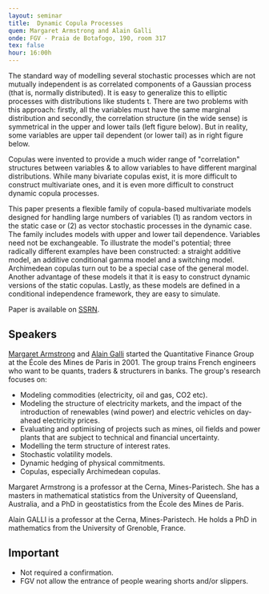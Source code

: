 ```yaml
---
layout: seminar
title:  Dynamic Copula Processes
quem: Margaret Armstrong and Alain Galli
onde: FGV - Praia de Botafogo, 190, room 317
tex: false
hour: 16:00h
---
```


The standard way of modelling several stochastic processes which are
not mutually independent is as correlated components of a Gaussian
process (that is, normally distributed). It is easy to generalize this
to elliptic processes with distributions like students t. There are
two problems with this approach: firstly, all the variables must have
the same marginal distribution and secondly, the correlation structure
(in the wide sense) is symmetrical in the upper and lower tails (left
figure below). But in reality, some variables are upper tail dependent
(or lower tail) as in right figure below.

Copulas were invented to provide a much wider range of "correlation"
structures between variables & to allow variables to have different
marginal distributions. While many bivariate copulas exist, it is more
difficult to construct multivariate ones, and it is even more
difficult to construct dynamic copula processes.

This paper presents a flexible family of copula-based multivariate
models designed for handling large numbers of variables (1) as random
vectors in the static case or (2) as vector stochastic processes in
the dynamic case. The family includes models with upper and lower tail
dependence. Variables need not be exchangeable. To illustrate the
model's potential; three radically different examples have been
constructed: a straight additive model, an additive conditional gamma
model and a switching model. Archimedean copulas turn out to be a
special case of the general model. Another advantage of these models
it that it is easy to construct dynamic versions of the static
copulas. Lastly, as these models are defined in a conditional
independence framework, they are easy to simulate.

Paper is available on [SSRN](http://papers.ssrn.com/sol3/papers.cfm?abstract_id=1616503).


## Speakers

[Margaret Armstrong](http://goo.gl/IZH7RI) and
[Alain Galli](http://goo.gl/c1ZmxP) started the Quantitative Finance
Group at the École des Mines de Paris in 2001. The group trains French
engineers who want to be quants, traders & structurers in banks. The
group's research focuses on:

- Modeling commodities (electricity, oil and gas, CO2 etc).
- Modeling the structure of electricity markets, and the impact of the
  introduction of renewables (wind power) and electric vehicles on
  day-ahead electricity prices.
- Evaluating and optimising of projects such as mines, oil fields and
  power plants that are subject to technical and financial
  uncertainty.
- Modelling the term structure of interest rates.
- Stochastic volatility models.
- Dynamic hedging of physical commitments.
- Copulas, especially Archimedean copulas.

Margaret Armstrong is a professor at the Cerna, Mines-Paristech. She
has a masters in mathematical statistics from the University of
Queensland, Australia, and a PhD in geostatistics from the École des
Mines de Paris.

Alain GALLI is a professor at the Cerna, Mines-Paristech. He holds a
PhD in mathematics from the University of Grenoble, France.

## Important

- Not required a confirmation.
- FGV not allow the entrance of people wearing shorts and/or slippers.
